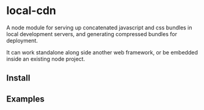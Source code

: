 # local-cdn

A node module for serving up concatenated javascript and css bundles in local development servers,
and generating compressed bundles for deployment.

It can work standalone along side another web framework, or be embedded inside an existing node
project.

## Install

## Examples

